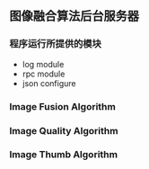## 图像融合算法后台服务器

### 程序运行所提供的模块
- log module
- rpc module
- json configure

### Image Fusion Algorithm

### Image Quality Algorithm

### Image Thumb Algorithm